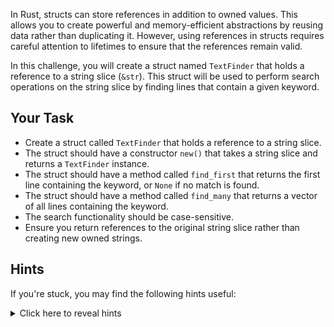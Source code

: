 In Rust, structs can store references in addition to owned values. This allows you to create powerful and memory-efficient abstractions by reusing data rather than duplicating it. However, using references in structs requires careful attention to lifetimes to ensure that the references remain valid.

In this challenge, you will create a struct named `TextFinder` that holds a reference to a string slice (`&str`). This struct will be used to perform search operations on the string slice by finding lines that contain a given keyword.

## Your Task

- Create a struct called `TextFinder` that holds a reference to a string slice.
- The struct should have a constructor `new()` that takes a string slice and returns a `TextFinder` instance.
- The struct should have a method called `find_first` that returns the first line containing the keyword, or `None` if no match is found.
- The struct should have a method called `find_many` that returns a vector of all lines containing the keyword.
- The search functionality should be case-sensitive.
- Ensure you return references to the original string slice rather than creating new owned strings.

## Hints

If you're stuck, you may find the following hints useful:

<details>
<summary>Click here to reveal hints</summary>

- **Lifetime Annotations**: Use a lifetime annotation to link the struct's lifetime to the lifetime of the string slice it references. e.g.
  ```rust
  pub struct TextFinder<'a> {
      text: &'a str,
  }
  ```
- **String Methods**: You can use `.lines()` on a `&str` to split it into lines and `.contains()` to check if a string contains a substring.
- **Iterators**: Iterators like `.find()` or `.filter()` can simplify search operations.

</details>

